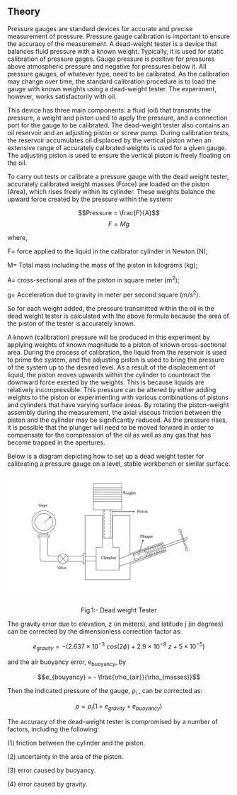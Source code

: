 ## Theory

 Pressure gauges are standard devices for accurate and precise measurement of pressure. Pressure gauge calibration is important to ensure the accuracy of the measurement. A dead-weight tester is a device that balances fluid pressure with a known weight. Typically, it is used for static calibration of pressure gages. Gauge pressure is positive for pressures above atmospheric pressure and negative for pressures below it. All pressure gauges, of whatever type, need to be calibrated. As the calibration may change over time, the standard calibration procedure is to load the gauge with known weights using a dead-weight tester. The experiment, however, works satisfactorily with oil.

This device has three main components: a fluid (oil) that transmits the pressure, a weight and piston used to apply the pressure, and a connection port for the gauge to be calibrated. The dead-weight tester also contains an oil reservoir and an adjusting piston or screw pump. During calibration tests, the reservoir accumulates oil displaced by the vertical piston when an extensive range of accurately calibrated weights is used for a given gauge. The adjusting piston is used to ensure the vertical piston is freely floating on the oil. 

To carry out tests or calibrate a pressure gauge with the dead weight tester, accurately calibrated weight masses (Force) are loaded on the piston (Area), which rises freely within its cylinder. These weights balance the upward force created by the pressure within the system:

$$Pressure = \frac{F}{A}$$ 
$$F = M g$$

where,

F= force applied to the liquid in the calibrator cylinder in Newton (N);

M= Total mass including the mass of the piston in kilograms (kg);

A= cross-sectional area of the piston in square meter (m<sup>2</sup>);

g= Acceleration due to gravity in meter per second square (m/s<sup>2</sup>).

So for each weight added, the pressure transmitted within the oil in the dead weight tester is calculated with the above formula because the area of the piston of the tester is accurately known.

A known (calibration) pressure will be produced in this experiment by applying weights of known magnitude to a piston of known cross-sectional area. During the process of calibration, the liquid from the reservoir is used to prime the system, and the adjusting piston is used to bring the pressure of the system up to the desired level. As a result of the displacement of liquid, the piston moves upwards within the cylinder to counteract the downward force exerted by the weights. This is because liquids are relatively incompressible. This pressure can be altered by either adding weights to the piston or experimenting with various combinations of pistons and cylinders that have varying surface areas. By rotating the piston-weight assembly during the measurement, the axial viscous friction between the piston and the cylinder may be significantly reduced. As the pressure rises, it is possible that the plunger will need to be moved forward in order to compensate for the compression of the oil as well as any gas that has become trapped in the apertures.

Below is a diagram depicting how to set up a dead weight tester for calibrating a pressure gauge on a level, stable workbench or similar surface.

<div align="center">				
<img alt="" src="./images/plantscth.jpg" class="img-fluid">

Fig.1:- Dead weight Tester
</div>



The gravity error due to elevation, z (in meters), and latitude j (in degrees) can be corrected by the dimensionless correction factor as:

$$e_{gravity} = - ( 2.637 \times 10^{-3} \ cos (2 \phi) + 2.9 \times 10^{-8} \ z + 5 \times 10^{-5} )$$

and the air buoyancy error, e<sub>buoyancy</sub>, by

$$e_{bouyancy} = - \frac{\rho_{air}}{\rho_{masses}}$$

Then the indicated pressure of the gauge, &rho;<sub>i</sub> , can be corrected as:

$$\rho = \rho_i (1 + e_{gravity} + e_{buoyancy})$$

The accuracy of the dead-weight tester is compromised by a number of factors, including the following: 

(1) friction between the cylinder and the piston.

(2) uncertainty in the area of the piston.

(3) error caused by buoyancy.

(4) error caused by gravity.
				

						
<script id="MathJax-script" async src="https://cdn.jsdelivr.net/npm/mathjax@3/es5/tex-mml-chtml.js"></script>								